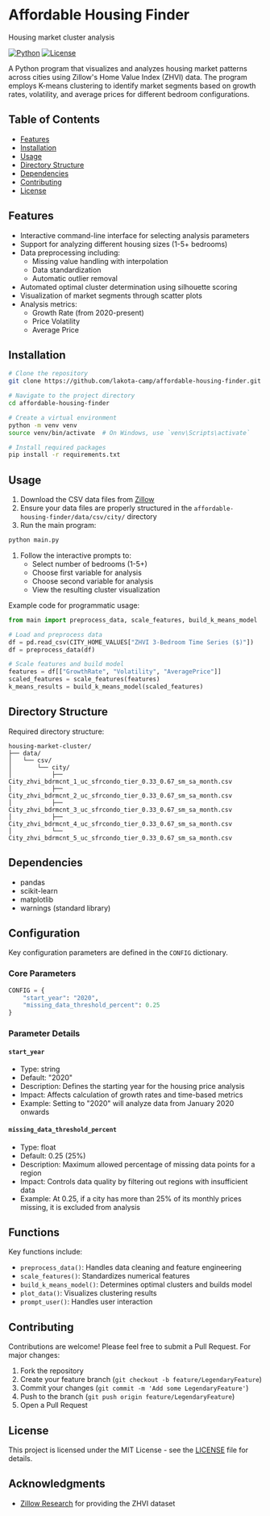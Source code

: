 # Affordable Housing Finder

Housing market cluster analysis

[![Python](https://img.shields.io/badge/Python-3.8%2B-blue)](https://www.python.org/downloads/)
[![License](https://img.shields.io/badge/License-MIT-green.svg)](LICENSE)

A Python program that visualizes and analyzes housing market patterns across cities using Zillow's Home Value Index (ZHVI) data. The program employs K-means clustering to identify market segments based on growth rates, volatility, and average prices for different bedroom configurations.

## Table of Contents

- [Features](#features)
- [Installation](#installation)
- [Usage](#usage)
- [Directory Structure](#directory-structure)
- [Dependencies](#dependencies)
- [Contributing](#contributing)
- [License](#license)

## Features

- Interactive command-line interface for selecting analysis parameters
- Support for analyzing different housing sizes (1-5+ bedrooms)
- Data preprocessing including:
  - Missing value handling with interpolation
  - Data standardization
  - Automatic outlier removal
- Automated optimal cluster determination using silhouette scoring
- Visualization of market segments through scatter plots
- Analysis metrics:
  - Growth Rate (from 2020-present)
  - Price Volatility
  - Average Price

## Installation

```bash
# Clone the repository
git clone https://github.com/lakota-camp/affordable-housing-finder.git

# Navigate to the project directory
cd affordable-housing-finder

# Create a virtual environment
python -m venv venv
source venv/bin/activate  # On Windows, use `venv\Scripts\activate`

# Install required packages
pip install -r requirements.txt
```

## Usage

1. Download the CSV data files from [Zillow](https://www.zillow.com/research/data/)
2. Ensure your data files are properly structured in the `affordable-housing-finder/data/csv/city/` directory
3. Run the main program:

```bash
python main.py
```

1. Follow the interactive prompts to:
   - Select number of bedrooms (1-5+)
   - Choose first variable for analysis
   - Choose second variable for analysis
   - View the resulting cluster visualization

Example code for programmatic usage:

```python
from main import preprocess_data, scale_features, build_k_means_model

# Load and preprocess data
df = pd.read_csv(CITY_HOME_VALUES["ZHVI 3-Bedroom Time Series ($)"])
df = preprocess_data(df)

# Scale features and build model
features = df[["GrowthRate", "Volatility", "AveragePrice"]]
scaled_features = scale_features(features)
k_means_results = build_k_means_model(scaled_features)
```

## Directory Structure

Required directory structure:

```
housing-market-cluster/
├── data/
│   └── csv/
│       └── city/
│           ├── City_zhvi_bdrmcnt_1_uc_sfrcondo_tier_0.33_0.67_sm_sa_month.csv
│           ├── City_zhvi_bdrmcnt_2_uc_sfrcondo_tier_0.33_0.67_sm_sa_month.csv
│           ├── City_zhvi_bdrmcnt_3_uc_sfrcondo_tier_0.33_0.67_sm_sa_month.csv
│           ├── City_zhvi_bdrmcnt_4_uc_sfrcondo_tier_0.33_0.67_sm_sa_month.csv
│           └── City_zhvi_bdrmcnt_5_uc_sfrcondo_tier_0.33_0.67_sm_sa_month.csv
```

## Dependencies

- pandas
- scikit-learn
- matplotlib
- warnings (standard library)

## Configuration

Key configuration parameters are defined in the `CONFIG` dictionary.

### Core Parameters

```python
CONFIG = {
    "start_year": "2020",
    "missing_data_threshold_percent": 0.25
}
```

### Parameter Details

#### ```start_year```

- Type: string
- Default: "2020"
- Description: Defines the starting year for the housing price analysis
- Impact: Affects calculation of growth rates and time-based metrics
- Example: Setting to "2020" will analyze data from January 2020 onwards

#### ```missing_data_threshold_percent```

- Type: float
- Default: 0.25 (25%)
- Description: Maximum allowed percentage of missing data points for a region
- Impact: Controls data quality by filtering out regions with insufficient data
- Example: At 0.25, if a city has more than 25% of its monthly prices missing, it is excluded from analysis

## Functions

Key functions include:

- `preprocess_data()`: Handles data cleaning and feature engineering
- `scale_features()`: Standardizes numerical features
- `build_k_means_model()`: Determines optimal clusters and builds model
- `plot_data()`: Visualizes clustering results
- `prompt_user()`: Handles user interaction

## Contributing

Contributions are welcome! Please feel free to submit a Pull Request. For major changes:

1. Fork the repository
2. Create your feature branch (`git checkout -b feature/LegendaryFeature`)
3. Commit your changes (`git commit -m 'Add some LegendaryFeature'`)
4. Push to the branch (`git push origin feature/LegendaryFeature`)
5. Open a Pull Request

## License

This project is licensed under the MIT License - see the [LICENSE](LICENSE) file for details.

## Acknowledgments

- [Zillow Research](https://www.zillow.com/research/data/) for providing the ZHVI dataset
